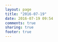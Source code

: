 ```yaml
---
layout: page
title: "2016-07-19"
date: 2016-07-19 09:54
comments: true
sharing: true
footer: true
---
```

